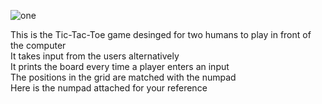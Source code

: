 ![one](https://user-images.githubusercontent.com/125087359/226695221-f54569c8-5d4f-4baa-87cd-cef2b22a8215.png)

This is the Tic-Tac-Toe game desinged for two humans to play in front of the computer\
It takes input from the users alternatively\
It prints the board every time a player enters an input\
The positions in the grid are matched with the numpad\
Here is the numpad attached for your reference
